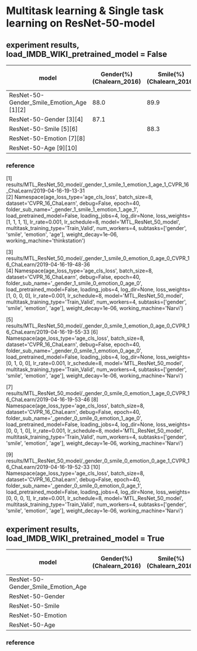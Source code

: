 # Multitask learning & Single task learning on ResNet-50-model



## experiment results, load_IMDB_WIKI_pretrained_model = False

model                                              | Gender(%)(Chalearn_2016) | Smile(%)(Chalearn_2016) | Emotion Acc(%)(FER_2013) | Age Acc(%)                 | Age MAE (ChaLearn_2016)
-------------------------------------------------- |------------------------- | ----------------------- | ------------------------ |--------------------------- | ---------------------
ResNet-50-Gender_Smile_Emotion_Age [1][2]          |  88.0                    |   89.9                  |    54.1                  |  11.5                      | 4.5
ResNet-50-Gender [3][4]                            |  87.1                    |                         |                          |                            |     
ResNet-50-Smile [5][6]                             |                          |    88.3                 |                          |                            | 
ResNet-50-Emotion [7][8]                           |                          |                         |          50.8            |                            |
ResNet-50-Age  [9][10]                             |                          |                         |                          |                            | 4.7


### reference  

[1] results/MTL_ResNet_50_model/_gender_1_smile_1_emotion_1_age_1_CVPR_16_ChaLearn/2019-04-16-19-13-31  
[2] Namespace(age_loss_type='age_cls_loss', batch_size=8, dataset='CVPR_16_ChaLearn', debug=False, epoch=40, folder_sub_name='_gender_1_smile_1_emotion_1_age_1', load_pretrained_model=False, loading_jobs=4, log_dir=None, loss_weights=[1, 1, 1, 1], lr_rate=0.001, lr_schedule=8, model='MTL_ResNet_50_model', multitask_training_type='Train_Valid', num_workers=4, subtasks=['gender', 'smile', 'emotion', 'age'], weight_decay=1e-06, working_machine='thinkstation')  

[3] results/MTL_ResNet_50_model/_gender_1_smile_0_emotion_0_age_0_CVPR_16_ChaLearn/2019-04-16-19-48-36  
[4] Namespace(age_loss_type='age_cls_loss', batch_size=8, dataset='CVPR_16_ChaLearn', debug=False, epoch=40, folder_sub_name='_gender_1_smile_0_emotion_0_age_0', load_pretrained_model=False, loading_jobs=4, log_dir=None, loss_weights=[1, 0, 0, 0], lr_rate=0.001, lr_schedule=8, model='MTL_ResNet_50_model', multitask_training_type='Train_Valid', num_workers=4, subtasks=['gender', 'smile', 'emotion', 'age'], weight_decay=1e-06, working_machine='Narvi')

[5] results/MTL_ResNet_50_model/_gender_0_smile_1_emotion_0_age_0_CVPR_16_ChaLearn/2019-04-16-19-55-33
[6] Namespace(age_loss_type='age_cls_loss', batch_size=8, dataset='CVPR_16_ChaLearn', debug=False, epoch=40, folder_sub_name='_gender_0_smile_1_emotion_0_age_0', load_pretrained_model=False, loading_jobs=4, log_dir=None, loss_weights=[0, 1, 0, 0], lr_rate=0.001, lr_schedule=8, model='MTL_ResNet_50_model', multitask_training_type='Train_Valid', num_workers=4, subtasks=['gender', 'smile', 'emotion', 'age'], weight_decay=1e-06, working_machine='Narvi')

[7] results/MTL_ResNet_50_model/_gender_0_smile_0_emotion_1_age_0_CVPR_16_ChaLearn/2019-04-16-19-53-46
[8] Namespace(age_loss_type='age_cls_loss', batch_size=8, dataset='CVPR_16_ChaLearn', debug=False, epoch=40, folder_sub_name='_gender_0_smile_0_emotion_1_age_0', load_pretrained_model=False, loading_jobs=4, log_dir=None, loss_weights=[0, 0, 1, 0], lr_rate=0.001, lr_schedule=8, model='MTL_ResNet_50_model', multitask_training_type='Train_Valid', num_workers=4, subtasks=['gender', 'smile', 'emotion', 'age'], weight_decay=1e-06, working_machine='Narvi')

[9] results/MTL_ResNet_50_model/_gender_0_smile_0_emotion_0_age_1_CVPR_16_ChaLearn/2019-04-16-19-52-33
[10] Namespace(age_loss_type='age_cls_loss', batch_size=8, dataset='CVPR_16_ChaLearn', debug=False, epoch=40, folder_sub_name='_gender_0_smile_0_emotion_0_age_1', load_pretrained_model=False, loading_jobs=4, log_dir=None, loss_weights=[0, 0, 0, 1], lr_rate=0.001, lr_schedule=8, model='MTL_ResNet_50_model', multitask_training_type='Train_Valid', num_workers=4, subtasks=['gender', 'smile', 'emotion', 'age'], weight_decay=1e-06, working_machine='Narvi')



## experiment results, load_IMDB_WIKI_pretrained_model = True 

model                                                 | Gender(%)(Chalearn_2016) | Smile(%)(Chalearn_2016) | Emotion Acc(%)(FER_2013) | Age Acc(%)                 | Age MAE (ChaLearn_2016)
----------------------------------------------------- |------------------------- | ----------------------- | ------------------------ |--------------------------- | ---------------------------
ResNet-50-Gender_Smile_Emotion_Age                    |   
ResNet-50-Gender                                      |   
ResNet-50-Smile                                       |    
ResNet-50-Emotion                                     |    
ResNet-50-Age                                         |   


### reference
